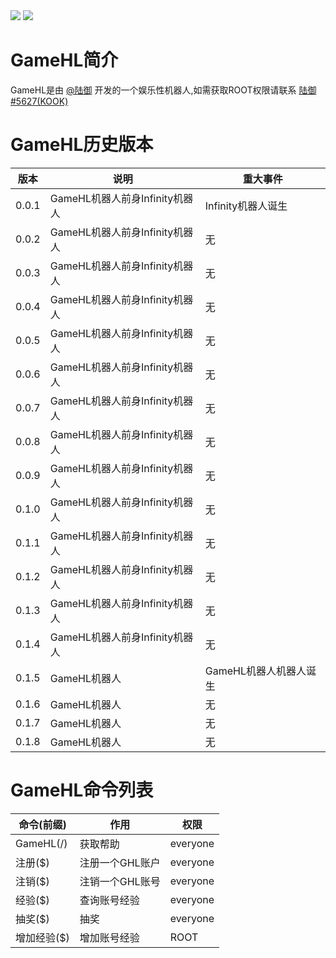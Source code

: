 <img src="https://api.fishwo.com/badge/diy/GameHL作者/陆御?right_color=0066FF&radius=4">
<img src="https://api.fishwo.com/badge/kook/KOOK机器人?radius=4">

# GameHL简介
GameHL是由 [@陆御](https://github.com/Buelie/KOOK-BOT/edit/main/GameHL) 开发的一个娱乐性机器人,如需获取ROOT权限请联系 [陆御#5627(KOOK)](https://kooktalk.top/95036697)

# GameHL历史版本

| 版本 | 说明 | 重大事件
| --- | --- | --- |
| 0.0.1 | GameHL机器人前身Infinity机器人 | Infinity机器人诞生 |
| 0.0.2 | GameHL机器人前身Infinity机器人 | 无 |
| 0.0.3 | GameHL机器人前身Infinity机器人 | 无 |
| 0.0.4 | GameHL机器人前身Infinity机器人 | 无 |
| 0.0.5 | GameHL机器人前身Infinity机器人 | 无 |
| 0.0.6 | GameHL机器人前身Infinity机器人 | 无 |
| 0.0.7 | GameHL机器人前身Infinity机器人 | 无 |
| 0.0.8 | GameHL机器人前身Infinity机器人 | 无 |
| 0.0.9 | GameHL机器人前身Infinity机器人 | 无 |
| 0.1.0 | GameHL机器人前身Infinity机器人 | 无 |
| 0.1.1 | GameHL机器人前身Infinity机器人 | 无 |
| 0.1.2 | GameHL机器人前身Infinity机器人 | 无 |
| 0.1.3 | GameHL机器人前身Infinity机器人 | 无 |
| 0.1.4 | GameHL机器人前身Infinity机器人 | 无 |
| 0.1.5 | GameHL机器人 | GameHL机器人机器人诞生 |
| 0.1.6 | GameHL机器人 | 无 |
| 0.1.7 | GameHL机器人 | 无 |
| 0.1.8 | GameHL机器人 | 无 |

# GameHL命令列表

| 命令(前缀) | 作用 | 权限 |
| --- | --- | --- |
| GameHL(/) | 获取帮助 | everyone |
| 注册($) | 注册一个GHL账户 | everyone |
| 注销($) | 注销一个GHL账号 | everyone |
| 经验($) | 查询账号经验 | everyone |
| 抽奖($) | 抽奖 | everyone |
| 增加经验($) | 增加账号经验 | ROOT |
